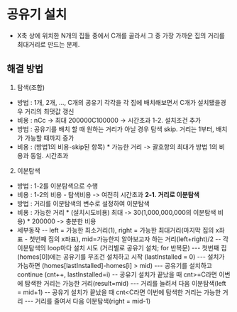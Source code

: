 # 공유기 설치
- X축 상에 위치한 N개의 집들 중에서 C개를 골라서 그 중 가장 가까운 집의 거리를 최대거리로 만드는 문제.

## 해결 방법
1. 탐색(조합)
 - 방법 : 1개, 2개, ..., C개의 공유기 각각을 각 집에 배치해보면서 C개가 설치됐을경우 거리의 최댓값 갱신
 - 비용 : nCc
    -> 최대 200000C100000 -> 시간초과
1-2. 설치조건 추가
 - 방법 : 공유기를 배치 할 때 원하는 거리가 아닐 경우 탐색 skip. 거리는 1부터, 배치가 가능할 때까지 증가
 - 비용 : (방법1의 비용-skip된 항목) * 가능한 거리
    -> 괄호항의 최대가 방법 1의 비용과 동일. 시간초과
2. 이분탐색
 - 방법 : 1-2를 이분탐색으로 수행
 - 비용 : 1-2의 비용 - 탐색비용
    -> 여전히 시간초과
**2-1. 거리로 이분탐색**
 - 방법 : 거리를 이분탐색의 변수로 설정하여 이분탐색
 - 비용 : 가능한 거리 * (설치시도비용)
    최대 -> 30(1,000,000,000의 이분탐색 비용) * 200000 -> 충분한 비용
 - 세부동작
 -- left = 가능한 최소거리(1), right = 가능한 최대거리(마지막 집의 x좌표 - 첫번째 집의 x좌표), mid=가능한지 알아보고자 하는 거리(left+right)/2
 -- 각 이분탐색의 loop마다 설치 시도 (거리별로 공유기 설치; for 반복문)
 --- 첫번째 집(homes[0])에는 공유기를 무조건 설치하고 시작 (lastInstalled = 0)
 --- 설치가 가능하면 (homes[lastInstalled]-homes[i] > mid)
 --- 공유기를 설치하고 continue (cnt++, lastInstalled=i)
 -- 공유기 설치가 끝났을 때 cnt>=C라면 이번에 탐색한 거리는 가능한 거리(result=mid)
 --- 거리를 늘려서 다음 이분탐색(left = mid+1)
 -- 공유기 설치가 끝났을 때 cnt<C라면 이번에 탐색한 거리는 가능한 거리
 --- 거리를 줄여서 다음 이분탐색(right = mid-1)
      
